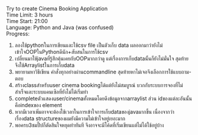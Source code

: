 Try to create Cinema Booking Application<br>
Time Limit: 3 hours<br>
Time Start: 21:00<br>
Language: Python and Java (was confused)<br>
Progress:
<ol>
<li>ลองใช้pythonในการเขียนและใช้csv file เป็นตัวเก็บ data ผลออกมาว่ายังไม่เข้าใจOOPในPythonดีนัก+สับสนในการใช้csv
 <li>เปลี่ยนมาใช้javaที่รู้สึกคุ้นเคยกับOOPมากกว่าดู แต่เรื่องการเก็บdataนั้นก็ยังไม่มั่นใจ สุดท้ายจึงใช้Arraylistในการเก็บdata
   <li> พยายามหาวิธีเขียน คำสั่งทุกอย่างผ่านcommandline สุดท้ายหาไม่เจอจึงเลือกการใช้แบบถาม-ตอบ
     <li> สร้างclassสำหรับuser cinema bookingได้แต่ยังไม่สมบูรณ์ บวกกับระบบการจองที่ไม่สำเร็จและระบบแคนเซิลที่ยังไม่ได้เริ่มทำ
       <li>completeตัวแสดงuser/cinemaทั้งหมดโดยดึงข้อมูลจากarraylist ส่วน idของแต่ละอันนั้นคือindexของ element
         <li>หากมีเวลาเพิ่มอาจจะต้องใช้เวลาในการเข้าใจการเก็บdataของjavaมากขึ้น เนื่องจากว่าเรื่องdata structureของผมยังมีความไม่เข้าใจอยู่เยอะมาก
          <li>พอครบ3ชมปึ๊ปก็ตัดสินใจหยุดทำทันที จึงอาจจะมีโค้ดที่เริ่มเขียนแต่ไม่ได้ใช้อยู่บ้าง
</ol>
